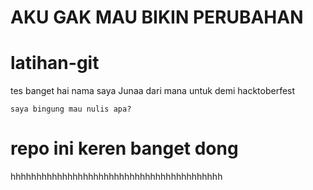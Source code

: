<h1>AKU GAK MAU BIKIN PERUBAHAN</h1>

# latihan-git

tes banget
hai nama saya Junaa dari mana untuk demi hacktoberfest
```
saya bingung mau nulis apa?
```

# repo ini keren banget dong
hhhhhhhhhhhhhhhhhhhhhhhhhhhhhhhhhhhhhhhhh

